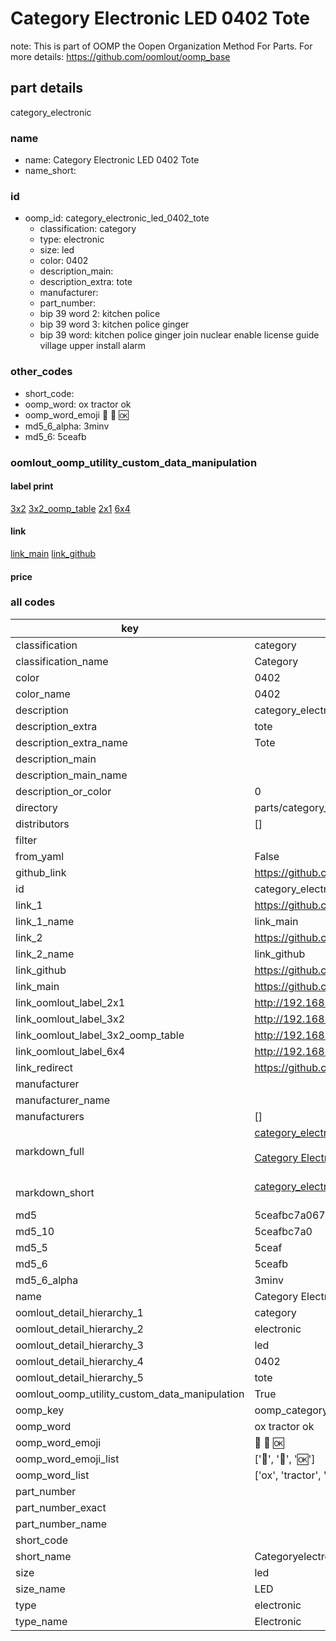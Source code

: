 # Category Electronic LED 0402 Tote  

note: This is part of OOMP the Oopen Organization Method For Parts. For more details: https://github.com/oomlout/oomp_base

##  part details
  



category_electronic



### name
* name: Category Electronic LED 0402 Tote
* name_short: 
### id
* oomp_id: category_electronic_led_0402_tote
  * classification: category
  * type: electronic
  * size: led
  * color: 0402
  * description_main: 
  * description_extra: tote
  * manufacturer: 
  * part_number: 
  * bip 39 word 2: kitchen police
  * bip 39 word 3: kitchen police ginger
  * bip 39 word: kitchen police ginger join nuclear enable license guide village upper install alarm

### other_codes
* short_code: 
* oomp_word: ox tractor ok
* oomp_word_emoji :ox: :tractor: :ok:
* md5_6_alpha: 3minv
* md5_6: 5ceafb






### oomlout_oomp_utility_custom_data_manipulation
#### label print
[3x2](http://192.168.1.245:1112/?label=oomp%203minv)
[3x2_oomp_table](http://192.168.1.108:1112/?label=oomp%203minv)
[2x1](http://192.168.1.242:1112/?label=oomp%203minv)
[6x4](http://192.168.1.55:1112/?label=oomp%203minv)    

#### link

[link_main](https://github.com/oomlout/oomlout_oomp_version_1_messy/tree/main/parts/category_electronic_led_0402_tote) [link_github](https://github.com/oomlout/oomlout_oomp_version_1_messy/tree/main/parts/category_electronic_led_0402_tote)                             

#### price







### all codes 
| key | value |  
| --- | --- |  
| classification | category |  
| classification_name | Category |  
| color | 0402 |  
| color_name | 0402 |  
| description | category_electronic |  
| description_extra | tote |  
| description_extra_name | Tote |  
| description_main |  |  
| description_main_name |  |  
| description_or_color | 0  |  
| directory | parts/category_electronic_led_0402_tote |  
| distributors | [] |  
| filter |  |  
| from_yaml | False |  
| github_link | https://github.com/oomlout/oomlout_oomp_part_src/tree/main/parts/category_electronic_led_0402_tote |  
| id | category_electronic_led_0402_tote |  
| link_1 | https://github.com/oomlout/oomlout_oomp_version_1_messy/tree/main/parts/category_electronic_led_0402_tote |  
| link_1_name | link_main |  
| link_2 | https://github.com/oomlout/oomlout_oomp_version_1_messy/tree/main/parts/category_electronic_led_0402_tote |  
| link_2_name | link_github |  
| link_github | https://github.com/oomlout/oomlout_oomp_version_1_messy/tree/main/parts/category_electronic_led_0402_tote |  
| link_main | https://github.com/oomlout/oomlout_oomp_version_1_messy/tree/main/parts/category_electronic_led_0402_tote |  
| link_oomlout_label_2x1 | http://192.168.1.242:1112/?label=oomp%203minv |  
| link_oomlout_label_3x2 | http://192.168.1.245:1112/?label=oomp%203minv |  
| link_oomlout_label_3x2_oomp_table | http://192.168.1.108:1112/?label=oomp%203minv |  
| link_oomlout_label_6x4 | http://192.168.1.55:1112/?label=oomp%203minv |  
| link_redirect | https://github.com/oomlout/oomlout_oomp_version_1_messy/tree/main/parts/category_electronic_led_0402_tote |  
| manufacturer |  |  
| manufacturer_name |  |  
| manufacturers | [] |  
| markdown_full | [category_electronic_led_0402_tote](none)<br>[](none)<br>[Category Electronic Led 0402 Tote](none)<br><br> |  
| markdown_short | [category_electronic_led_0402_tote](none)<br><br> |  
| md5 | 5ceafbc7a0679025254ba782c429ebd8 |  
| md5_10 | 5ceafbc7a0 |  
| md5_5 | 5ceaf |  
| md5_6 | 5ceafb |  
| md5_6_alpha | 3minv |  
| name | Category Electronic LED 0402 Tote |  
| oomlout_detail_hierarchy_1 | category |  
| oomlout_detail_hierarchy_2 | electronic |  
| oomlout_detail_hierarchy_3 | led |  
| oomlout_detail_hierarchy_4 | 0402 |  
| oomlout_detail_hierarchy_5 | tote |  
| oomlout_oomp_utility_custom_data_manipulation | True |  
| oomp_key | oomp_category_electronic_led_0402_tote |  
| oomp_word | ox tractor ok |  
| oomp_word_emoji | :ox: :tractor: :ok: |  
| oomp_word_emoji_list | [':ox:', ':tractor:', ':ok:'] |  
| oomp_word_list | ['ox', 'tractor', 'ok'] |  
| part_number |  |  
| part_number_exact |  |  
| part_number_name |  |  
| short_code |  |  
| short_name | Categoryelectronic |  
| size | led |  
| size_name | LED |  
| type | electronic |  
| type_name | Electronic |  
